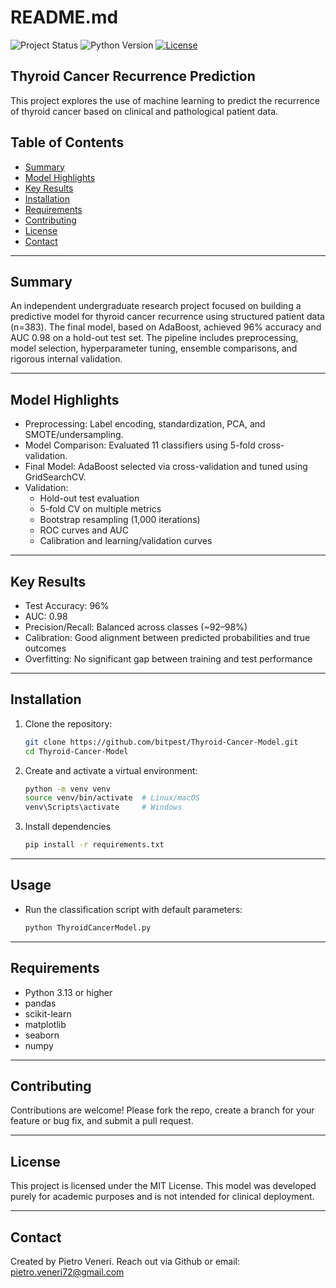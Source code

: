 # README.md

![Project Status](https://img.shields.io/badge/status-active-brightgreen)
![Python Version](https://img.shields.io/badge/python-3.13%2B-blue)
[![License](https://img.shields.io/badge/license-MIT-lightgrey)](LICENSE)

## Thyroid Cancer Recurrence Prediction

This project explores the use of machine learning to predict the recurrence of thyroid cancer based on clinical and pathological patient data.

## Table of Contents

- [Summary](#summary)
- [Model Highlights](#modelhighlights)
- [Key Results](#keyresults)
- [Installation](#installation)
- [Requirements](#requirements)
- [Contributing](#contributing)
- [License](#license)
- [Contact](#contact)

---

## Summary

An independent undergraduate research project focused on building a predictive model for thyroid cancer recurrence using structured patient data (n=383). The final model, based on AdaBoost, achieved 96% accuracy and AUC 0.98 on a hold-out test set. The pipeline includes preprocessing, model selection, hyperparameter tuning, ensemble comparisons, and rigorous internal validation.

---

## Model Highlights

- Preprocessing: Label encoding, standardization, PCA, and SMOTE/undersampling.
- Model Comparison: Evaluated 11 classifiers using 5-fold cross-validation.
- Final Model: AdaBoost selected via cross-validation and tuned using GridSearchCV.
- Validation:
   - Hold-out test evaluation
   - 5-fold CV on multiple metrics
   - Bootstrap resampling (1,000 iterations)
   - ROC curves and AUC
   - Calibration and learning/validation curves

---

## Key Results

- Test Accuracy: 96%
- AUC: 0.98
- Precision/Recall: Balanced across classes (~92–98%)
- Calibration: Good alignment between predicted probabilities and true outcomes
- Overfitting: No significant gap between training and test performance
  
---

## Installation

1. Clone the repository:
   ```bash
   git clone https://github.com/bitpest/Thyroid-Cancer-Model.git
   cd Thyroid-Cancer-Model
   
2. Create and activate a virtual environment:
   ```bash
   python -m venv venv
   source venv/bin/activate  # Linux/macOS
   venv\Scripts\activate     # Windows

3. Install dependencies
   ```bash
   pip install -r requirements.txt

---

## Usage

- Run the classification script with default parameters:
  ```bash
  python ThyroidCancerModel.py

---

## Requirements

- Python 3.13 or higher
- pandas
- scikit-learn
- matplotlib
- seaborn
- numpy
  
---

## Contributing

Contributions are welcome! Please fork the repo, create a branch for your feature or bug fix, and submit a pull request.

---

## License

This project is licensed under the MIT License.
This model was developed purely for academic purposes and is not intended for clinical deployment.

---

## Contact

Created by Pietro Veneri. Reach out via Github or email: pietro.veneri72@gmail.com
